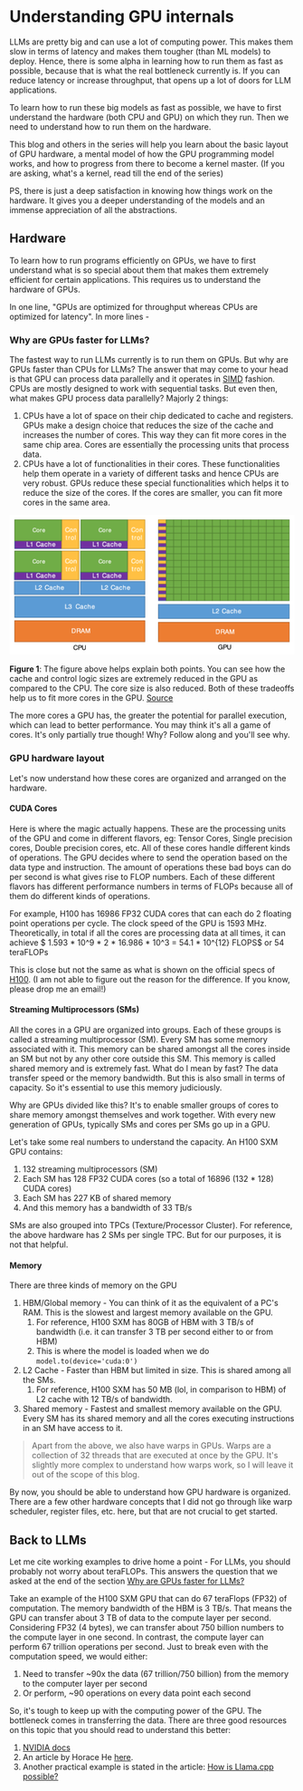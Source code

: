 <!-- markdownlint-disable MD036 MD029 -->

# Understanding GPU internals

LLMs are pretty big and can use a lot of computing power. This makes them slow in terms of latency and makes them tougher (than ML models) to deploy. Hence, there is some alpha in learning how to run them as fast as possible, because that is what the real bottleneck currently is. If you can reduce latency or increase throughput, that opens up a lot of doors for LLM applications.

To learn how to run these big models as fast as possible, we have to first understand the hardware (both CPU and GPU) on which they run. Then we need to understand how to run them on the hardware.

This blog and others in the series will help you learn about the basic layout of GPU hardware, a mental model of how the GPU programming model works, and how to progress from there to become a kernel master. (If you are asking, what's a kernel, read till the end of the series)

PS, there is just a deep satisfaction in knowing how things work on the hardware. It gives you a deeper understanding of the models and an immense appreciation of all the abstractions.

## Hardware

To learn how to run programs efficiently on GPUs, we have to first understand what is so special about them that makes them extremely efficient for certain applications. This requires us to understand the hardware of GPUs.

In one line, "GPUs are optimized for throughput whereas CPUs are optimized for latency". In more lines -

### Why are GPUs faster for LLMs?

The fastest way to run LLMs currently is to run them on GPUs. But why are GPUs faster than CPUs for LLMs? The answer that may come to your head is that GPU can process data parallelly and it operates in [SIMD](https://en.wikipedia.org/wiki/Single_instruction,_multiple_data) fashion. CPUs are mostly designed to work with sequential tasks. But even then, what makes GPU process data parallelly? Majorly 2 things:

1. CPUs have a lot of space on their chip dedicated to cache and registers. GPUs make a design choice that reduces the size of the cache and increases the number of cores. This way they can fit more cores in the same chip area. Cores are essentially the processing units that process data.
2. CPUs have a lot of functionalities in their cores. These functionalities help them operate in a variety of different tasks and hence CPUs are very robust. GPUs reduce these special functionalities which helps it to reduce the size of the cores. If the cores are smaller, you can fit more cores in the same area.

![CPU v GPU](image.png)

**Figure 1**: The figure above helps explain both points. You can see how the cache and control logic sizes are extremely reduced in the GPU as compared to the CPU. The core size is also reduced. Both of these tradeoffs help us to fit more cores in the GPU.
[Source](https://docs.nvidia.com/cuda/archive/11.2.0/pdf/CUDA_C_Programming_Guide.pdf)

The more cores a GPU has, the greater the potential for parallel execution, which can lead to better performance. You may think it's all a game of cores. It's only partially true though! Why? Follow along and you'll see why.

### GPU hardware layout

Let's now understand how these cores are organized and arranged on the hardware.

#### CUDA Cores

Here is where the magic actually happens. These are the processing units of the GPU and come in different flavors, eg: Tensor Cores, Single precision cores, Double precision cores, etc. All of these cores handle different kinds of operations. The GPU decides where to send the operation based on the data type and instruction. The amount of operations these bad boys can do per second is what gives rise to FLOP numbers. Each of these different flavors has different performance numbers in terms of FLOPs because all of them do different kinds of operations.

For example, H100 has 16986 FP32 CUDA cores that can each do 2 floating point operations per cycle. The clock speed of the GPU is 1593 MHz. Theoretically, in total if all the cores are processing data at all times, it can achieve $ 1.593 * 10^9 * 2 * 16.986 * 10^3 = 54.1 * 10^{12} FLOPS$ or 54 teraFLOPs

This is close but not the same as what is shown on the official specs of [H100](https://www.nvidia.com/en-us/data-center/h100/). (I am not able to figure out the reason for the difference. If you know, please drop me an email!)

#### Streaming Multiprocessors (SMs)

All the cores in a GPU are organized into groups. Each of these groups is called a streaming multiprocessor (SM). Every SM has some memory associated with it. This memory can be shared amongst all the cores inside an SM but not by any other core outside this SM. This memory is called shared memory and is extremely fast. What do I mean by fast? The data transfer speed or the memory bandwidth. But this is also small in terms of capacity. So it's essential to use this memory judiciously.

Why are GPUs divided like this? It's to enable smaller groups of cores to share memory amongst themselves and work together. With every new generation of GPUs, typically SMs and cores per SMs go up in a GPU.

Let's take some real numbers to understand the capacity. An H100 SXM GPU contains:

1. 132 streaming multiprocessors (SM)
2. Each SM has 128 FP32 CUDA cores (so a total of 16896 (132 * 128) CUDA cores)
3. Each SM has 227 KB of shared memory
4. And this memory has a bandwidth of 33 TB/s

SMs are also grouped into TPCs (Texture/Processor Cluster). For reference, the above hardware has 2 SMs per single TPC. But for our purposes, it is not that helpful.

#### Memory

There are three kinds of memory on the GPU

1. HBM/Global memory - You can think of it as the equivalent of a PC's RAM. This is the slowest and largest memory available on the GPU.
   1. For reference, H100 SXM has 80GB of HBM with 3 TB/s of bandwidth (i.e. it can transfer 3 TB per second either to or from HBM)
   2. This is where the model is loaded when we do `model.to(device='cuda:0')`
2. L2 Cache - Faster than HBM but limited in size. This is shared among all the SMs.
   1. For reference, H100 SXM has 50 MB (lol, in comparison to HBM) of L2 cache with 12 TB/s of bandwidth.
3. Shared memory - Fastest and smallest memory available on the GPU. Every SM has its shared memory and all the cores executing instructions in an SM have access to it.

> Apart from the above, we also have warps in GPUs. Warps are a collection of 32 threads that are executed at once by the GPU. It's slightly more complex to understand how warps work, so I will leave it out of the scope of this blog.

By now, you should be able to understand how GPU hardware is organized. There are a few other hardware concepts that I did not go through like warp scheduler, register files, etc. here, but that are not crucial to get started.

## Back to LLMs

Let me cite working examples to drive home a point - For LLMs, you should probably not worry about teraFLOPs. This answers the question that we asked at the end of the section [Why are GPUs faster for LLMs?](###-Why-are-GPUs-faster-for-LLMs?)

Take an example of the H100 SXM GPU that can do 67 teraFlops (FP32) of computation. The memory bandwidth of the HBM is 3 TB/s. That means the GPU can transfer about 3 TB of data to the compute layer per second. Considering FP32 (4 bytes), we can transfer about 750 billion numbers to the compute layer in one second. In contrast, the compute layer can perform 67 trillion operations per second. Just to break even with the computation speed, we would either:

1. Need to transfer ~90x the data (67 trillion/750 billion) from the memory to the computer layer per second
2. Or perform, ~90 operations on every data point each second

So, it's tough to keep up with the computing power of the GPU. The bottleneck comes in transferring the data. There are three good resources on this topic that you should read to understand this better:

1. [NVIDIA docs](https://docs.nvidia.com/deeplearning/performance/dl-performance-gpu-background/index.html#understand-perf)
2. An article by Horace He [here](https://horace.io/brrr_intro.html).
3. Another practical example is stated in the article: [How is Llama.cpp possible?](https://finbarr.ca/how-is-llama-cpp-possible/)
